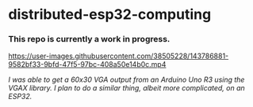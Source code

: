 # distributed-esp32-computing

### This repo is currently a work in progress.

https://user-images.githubusercontent.com/38505228/143786881-9582bf33-9bfd-47f5-97bc-408a50e14b0c.mp4

*I was able to get a 60x30 VGA output from an Arduino Uno R3 using the VGAX library. I plan to do a similar thing, albeit more complicated, on an ESP32.*
